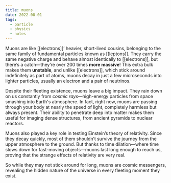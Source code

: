 ```yaml
---
title: muons
date: 2022-08-01
tags:
  - particle
  - physics
  - notes
---
```

Muons are like [[electrons]]’ heavier, short-lived cousins, belonging to the same family of fundamental particles known as [[leptons]]. They carry the same negative charge and behave almost identically to [[electrons]], but there’s a catch—they’re over 200 times **more massive**! This extra bulk makes them **unstable**, and unlike [[electrons]], which stick around indefinitely as part of atoms, muons decay in just a few microseconds into lighter particles, usually an electron and a pair of neutrinos.

Despite their fleeting existence, muons leave a big impact. They rain down on us constantly from *cosmic rays*—high-energy particles from space smashing into Earth's atmosphere. In fact, right now, muons are passing through your body at nearly the speed of light, completely harmless but always present. Their ability to penetrate deep into matter makes them useful for imaging dense structures, from ancient pyramids to nuclear reactors.

Muons also played a key role in testing Einstein’s theory of relativity. Since they decay quickly, most of them shouldn’t survive the journey from the upper atmosphere to the ground. But thanks to time dilation—where time slows down for fast-moving objects—muons last long enough to reach us, proving that the strange effects of relativity are very real.

So while they may not stick around for long, muons are cosmic messengers, revealing the hidden nature of the universe in every fleeting moment they exist.
